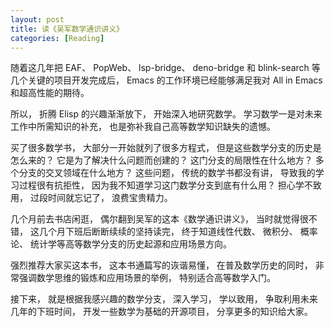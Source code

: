 ```yaml
---
layout: post
title: 读《吴军数学通识讲义》
categories: [Reading]
---
```


随着这几年把 EAF、 PopWeb、 lsp-bridge、 deno-bridge 和 blink-search 等几个关键的项目开发完成后， Emacs 的工作环境已经能够满足我对 All in Emacs 和超高性能的期待。

所以， 折腾 Elisp 的兴趣渐渐放下， 开始深入地研究数学。 学习数学一是对未来工作中所需知识的补充， 也是弥补我自己高等数学知识缺失的遗憾。

买了很多数学书， 大部分一开始就列了很多方程式， 但是这些数学分支的历史是怎么来的？ 它是为了解决什么问题而创建的？ 这门分支的局限性在什么地方？ 多个分支的交叉领域在什么地方？ 这些问题， 传统的数学书都没有讲， 导致我的学习过程很有抗拒性， 因为我不知道学习这门数学分支到底有什么用？ 担心学不致用， 过段时间就忘记了， 浪费宝贵精力。

几个月前去书店闲逛， 偶尔翻到吴军的这本《数学通识讲义》， 当时就觉得很不错， 这几个月下班后断断续续的坚持读完， 终于知道线性代数、 微积分、 概率论、 统计学等高等数学分支的历史起源和应用场景方向。

强烈推荐大家买这本书， 这本书通篇写的诙谐易懂， 在普及数学历史的同时， 非常强调数学思维的锻炼和应用场景的举例， 特别适合高等数学入门。

接下来， 就是根据我感兴趣的数学分支， 深入学习， 学以致用， 争取利用未来几年的下班时间， 开发一些数学为基础的开源项目， 分享更多的知识给大家。
